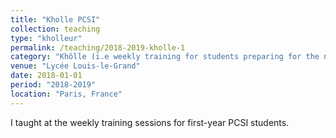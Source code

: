 ```yaml
---
title: "Kholle PCSI"
collection: teaching
type: "kholleur"
permalink: /teaching/2018-2019-kholle-1
category: "Khôlle (i.e weekly training for students preparing for the national engineering school entrance exam)"
venue: "Lycée Louis-le-Grand"
date: 2018-01-01
period: "2018-2019"
location: "Paris, France"
---
```


<div style="text-align: justify">
I taught at the weekly training sessions for first-year PCSI students.
</div>

